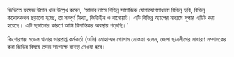 জিডিতে ফয়েজ উমান খান উল্লেখ করেন, ‘আমার নামে বিভিন্ন সামাজিক যোগাযোগমাধ্যমে বিভিন্ন ছবি, বিভিন্ন কথোপকথন ছড়ানো হচ্ছে, তা সম্পূর্ণ মিথ্যা, ভিত্তিহীন ও বানোয়াট। এটি বিভিন্ন অ্যাপের মাধ্যমে সুপার এডিট করা হয়েছে। এটি ছড়ানোর কারণে আমি বিভ্রান্তিকর অবস্থায় পড়েছি।’

কিশোরগঞ্জ মডেল থানার ভারপ্রাপ্ত কর্মকর্তা (ওসি) মোহাম্মদ গোলাম মোস্তফা বলেন, জেলা ছাত্রলীগের সাধারণ সম্পাদকের করা জিডির বিষয়ে তদন্ত সাপেক্ষে ব্যবস্থা নেওয়া হবে।
